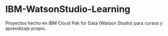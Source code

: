 # IBM-WatsonStudio-Learning
Proyectos hecho en IBM Cloud Pak for Data (Watson Studio) para cursos y aprendizaje propio.

